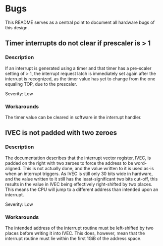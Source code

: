# Bugs
This README serves as a central point to document all hardware bugs of this design.

## Timer interrupts do not clear if prescaler is > 1
### Description
If an interrupt is generated using a timer and that timer has a pre-scaler setting of > 1, the interrupt request latch is immediately set again after the interrupt is recognized, as the timer value has yet to change from the one equaling TOP, due to the prescaler.

Severity: Low
### Workarounds
The timer value can be cleared in software in the interrupt handler.

## IVEC is not padded with two zeroes
### Description
The documentation describes that the interrupt vector register, IVEC, is padded on the right with two zeroes to force the address to be word-aligned. This is not actually done, and the value written to it is used as-is when an interrupt triggers. As IVEC is still only 30 bits wide in hardware, and the value written to it still has the least-significant two bits cut-off, this results in the value in IVEC being effectively right-shifted by two places. This means the CPU will jump to a different address than intended upon an interrupt.

Severity: Low
### Workarounds
The intended address of the interrupt routine must be left-shifted by two places before writing it into IVEC. This does, however, mean that the interrupt routine must lie within the first 1GiB of the address space.
